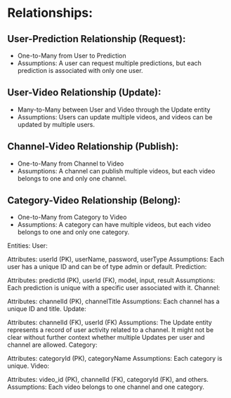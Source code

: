 # Relationships:

## User-Prediction Relationship (Request):
- One-to-Many from User to Prediction
- Assumptions: A user can request multiple predictions, but each prediction is associated with only one user.

## User-Video Relationship (Update):
- Many-to-Many between User and Video through the Update entity
- Assumptions: Users can update multiple videos, and videos can be updated by multiple users.

## Channel-Video Relationship (Publish):
- One-to-Many from Channel to Video
- Assumptions: A channel can publish multiple videos, but each video belongs to one and only one channel.

## Category-Video Relationship (Belong):
- One-to-Many from Category to Video
- Assumptions: A category can have multiple videos, but each video belongs to one and only one category.


Entities:
User:

Attributes: userId (PK), userName, password, userType
Assumptions: Each user has a unique ID and can be of type admin or default.
Prediction:

Attributes: predictId (PK), userId (FK), model, input, result
Assumptions: Each prediction is unique with a specific user associated with it.
Channel:

Attributes: channelId (PK), channelTitle
Assumptions: Each channel has a unique ID and title.
Update:

Attributes: channelId (FK), userId (FK)
Assumptions: The Update entity represents a record of user activity related to a channel. It might not be clear without further context whether multiple Updates per user and channel are allowed.
Category:

Attributes: categoryId (PK), categoryName
Assumptions: Each category is unique.
Video:

Attributes: video_id (PK), channelId (FK), categoryId (FK), and others.
Assumptions: Each video belongs to one channel and one category.
